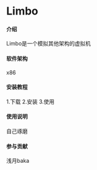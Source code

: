# Limbo

#### 介绍
Limbo是一个模拟其他架构的虚拟机

#### 软件架构
x86

#### 安装教程
1.下载 
2.安装
3.使用

#### 使用说明
自己琢磨

#### 参与贡献
浅月baka
